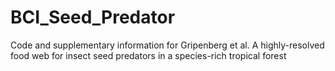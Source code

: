 # BCI_Seed_Predator

Code and supplementary information for Gripenberg et al. A highly-resolved food web for insect seed predators in a species-rich tropical forest

